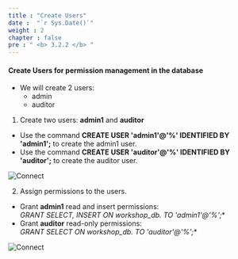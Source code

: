```yaml
---
title : "Create Users"
date :  "`r Sys.Date()`" 
weight : 2
chapter : false
pre : " <b> 3.2.2 </b> "
---
```


#### Create Users for permission management in the database

- We will create 2 users:
  - admin
  - auditor

1. Create two users: **admin1** and **auditor**
 + Use the command **CREATE USER 'admin1'@'%' IDENTIFIED BY 'admin1';** to create the admin1 user.
 + Use the command **CREATE USER 'auditor'@'%' IDENTIFIED BY 'auditor';** to create the auditor user.

![Connect](/images/3.connect/006-createusers.png)

2. Assign permissions to the users.
  + Grant **admin1** read and insert permissions:  
    **GRANT SELECT, INSERT ON workshop_db.* TO 'admin1'@'%';**
  + Grant **auditor** read-only permissions:  
    **GRANT SELECT ON workshop_db.* TO 'auditor'@'%';**

![Connect](/images/3.connect/007-createusers.png)
